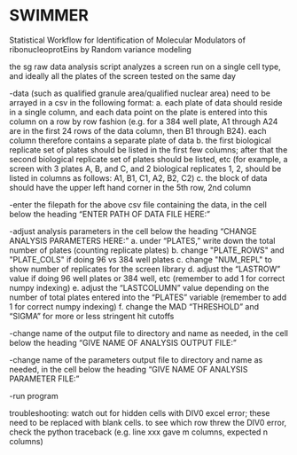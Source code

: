 # SWIMMER
Statistical Workflow for Identification of Molecular Modulators of ribonucleoprotEins by Random variance modeling

the sg raw data analysis script analyzes a screen run on a single cell type, and ideally all the plates of the screen tested on the same day

-data (such as qualified granule area/qualified nuclear area) need to be arrayed in a csv in the following format:
a. each plate of data should reside in a single column, and each data point on the plate is entered into this column on a row by row fashion (e.g. for a 384 well plate, A1 through A24 are in the first 24 rows of the data column, then B1 through B24).  each column therefore contains a separate plate of data
b. the first biological replicate set of plates should be listed in the first few columns; after that the second biological replicate set of plates should be listed, etc (for example, a screen with 3 plates A, B, and C, and 2 biological replicates 1, 2, should be listed in columns as follows: A1, B1, C1, A2, B2, C2)
c. the block of data should have the upper left hand corner in the 5th row, 2nd column

-enter the filepath for the above csv file containing the data, in the cell below the heading “ENTER PATH OF DATA FILE HERE:”

-adjust analysis parameters in the cell below the heading “CHANGE ANALYSIS PARAMETERS HERE:”
a. under “PLATES,” write down the total number of plates (counting replicate plates)
b. change "PLATE_ROWS" and "PLATE_COLS" if doing 96 vs 384 well plates
c. change "NUM_REPL" to show number of replicates for the screen library
d. adjust the “LASTROW” value if doing 96 well plates or 384 well, etc (remember to add 1 for correct numpy indexing)
e. adjust the “LASTCOLUMN” value depending on the number of total plates entered into the “PLATES” variable (remember to add 1 for correct numpy indexing)
f. change the MAD “THRESHOLD” and “SIGMA” for more or less stringent hit cutoffs

-change name of the output file to directory and name as needed, in the cell below the heading “GIVE NAME OF ANALYSIS OUTPUT FILE:”

-change name of the parameters output file to directory and name as needed, in the cell below the heading “GIVE NAME OF ANALYSIS PARAMETER FILE:”

-run program



troubleshooting:
watch out for hidden cells with DIV0 excel error; these need to be replaced with blank cells.  to see which row threw the DIV0 error, check the python traceback (e.g. line xxx gave m columns, expected n columns)
